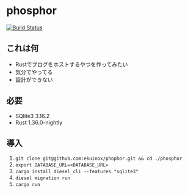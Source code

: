 # phosphor

[![Build Status](https://travis-ci.org/ekuinox/phosphor.svg?branch=master)](https://travis-ci.org/ekuinox/phosphor)

## これは何

- Rustでブログをホストするやつを作ってみたい
- 気分でやってる
- 設計ができない

## 必要

- SQlite3 3.16.2
- Rust 1.36.0-nightly

## 導入

1. `git clone git@github.com:ekuinox/phophor.git && cd ./phosphor`
2. `export DATABASE_URL=<DATABASE_URL>`
3. `cargo install diesel_cli --features "sqlite3"`
4. `diesel migration run`
5. `cargo run`
